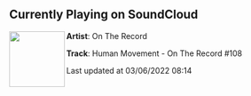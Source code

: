 ## Currently Playing on SoundCloud

[<img align="left" width="100" src="https://i1.sndcdn.com/artworks-Z0h0swfqcCnt13i4-0hlUpw-t500x500.jpg">](https://soundcloud.com/ontherecradio/human-movement-on-the-record-108)

**Artist**: On The Record 

**Track**: Human Movement - On The Record #108

Last updated at 03/06/2022 08:14
